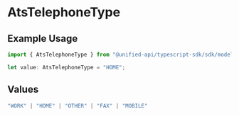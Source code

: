# AtsTelephoneType

## Example Usage

```typescript
import { AtsTelephoneType } from "@unified-api/typescript-sdk/sdk/models/shared";

let value: AtsTelephoneType = "HOME";
```

## Values

```typescript
"WORK" | "HOME" | "OTHER" | "FAX" | "MOBILE"
```